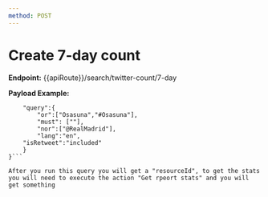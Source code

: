 ```yaml
---
method: POST
---
```


# Create 7-day count

**Endpoint:** {{apiRoute}}/search/twitter-count/7-day

**Payload Example:** 

```{
	"query":{
        "or":["Osasuna","#Osasuna"],
    	"must": [""],
        "nor":["@RealMadrid"],
        "lang":"en",
	"isRetweet":"included"
	}
}```

After you run this query you will get a "resourceId", to get the stats you will need to execute the action "Get rpeort stats" and you will get something  
